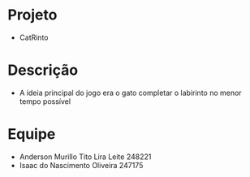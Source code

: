 # Projeto
* CatRinto
# Descrição
* A ideia principal do jogo era o gato completar o labirinto no menor tempo possível
# Equipe
* Anderson Murillo Tito Lira Leite 248221
* Isaac do Nascimento Oliveira 247175
